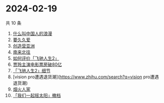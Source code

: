 # 2024-02-19

共 10 条

<!-- BEGIN -->
<!-- 最后更新时间 Mon Feb 19 2024 06:03:02 GMT+0800 (China Standard Time) -->

1. [什么叫中国人的浪漫](https://www.zhihu.com/search?q=什么叫中国人的浪漫)
1. [要久久爱](https://www.zhihu.com/search?q=要久久爱)
1. [创造营亚洲](https://www.zhihu.com/search?q=创造营亚洲)
1. [南来北往](https://www.zhihu.com/search?q=南来北往)
1. [如何评价「飞驰人生2」](https://www.zhihu.com/search?q=如何评价「飞驰人生2」)
1. [贾玲主演电影票房破80亿](https://www.zhihu.com/search?q=贾玲主演电影票房破80亿)
1. [「飞驰人生2」细节](https://www.zhihu.com/search?q=「飞驰人生2」细节)
1. [vision pro遭遇退货潮](https://www.zhihu.com/search?q=vision pro遭遇退货潮)
1. [烟火人家](https://www.zhihu.com/search?q=烟火人家)
1. [「我们一起摇太阳」撤档](https://www.zhihu.com/search?q=「我们一起摇太阳」撤档)

<!-- END -->
